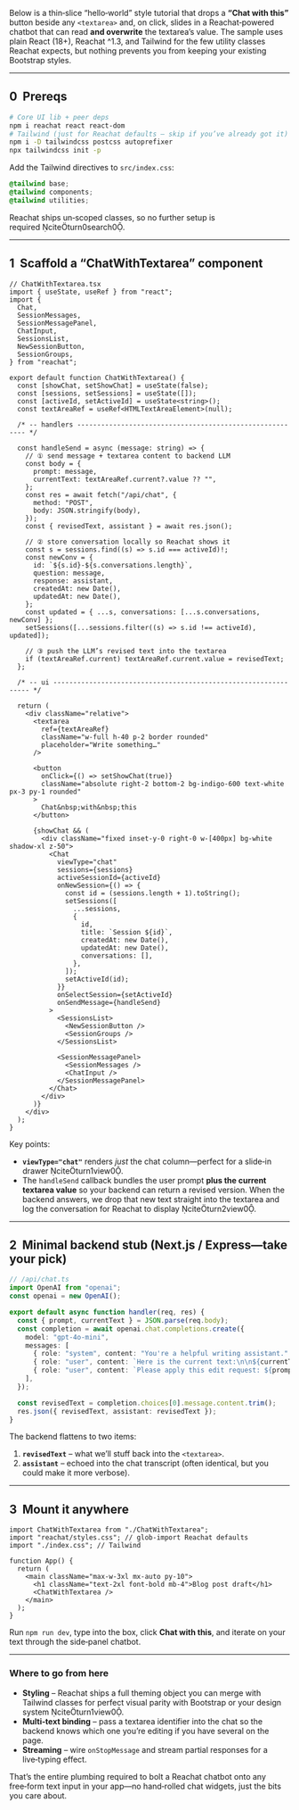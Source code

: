 Below is a thin‑slice “hello‑world” style tutorial that drops a **“Chat with this”** button beside any `<textarea>` and, on click, slides in a Reachat‑powered chatbot that can read **and overwrite** the textarea’s value. The sample uses plain React (18+), Reachat ^1.3, and Tailwind for the few utility classes Reachat expects, but nothing prevents you from keeping your existing Bootstrap styles.

---

## 0  Prereqs

```bash
# Core UI lib + peer deps
npm i reachat react react-dom
# Tailwind (just for Reachat defaults – skip if you’ve already got it)
npm i -D tailwindcss postcss autoprefixer
npx tailwindcss init -p
```

Add the Tailwind directives to `src/index.css`:

```css
@tailwind base;
@tailwind components;
@tailwind utilities;
```

Reachat ships un‑scoped classes, so no further setup is required citeturn0search0.

---

## 1  Scaffold a “ChatWithTextarea” component

```tsx
// ChatWithTextarea.tsx
import { useState, useRef } from "react";
import {
  Chat,
  SessionMessages,
  SessionMessagePanel,
  ChatInput,
  SessionsList,
  NewSessionButton,
  SessionGroups,
} from "reachat";

export default function ChatWithTextarea() {
  const [showChat, setShowChat] = useState(false);
  const [sessions, setSessions] = useState([]);
  const [activeId, setActiveId] = useState<string>();
  const textAreaRef = useRef<HTMLTextAreaElement>(null);

  /* -- handlers --------------------------------------------------------- */

  const handleSend = async (message: string) => {
    // ① send message + textarea content to backend LLM
    const body = {
      prompt: message,
      currentText: textAreaRef.current?.value ?? "",
    };
    const res = await fetch("/api/chat", {
      method: "POST",
      body: JSON.stringify(body),
    });
    const { revisedText, assistant } = await res.json();

    // ② store conversation locally so Reachat shows it
    const s = sessions.find((s) => s.id === activeId)!;
    const newConv = {
      id: `${s.id}-${s.conversations.length}`,
      question: message,
      response: assistant,
      createdAt: new Date(),
      updatedAt: new Date(),
    };
    const updated = { ...s, conversations: [...s.conversations, newConv] };
    setSessions([...sessions.filter((s) => s.id !== activeId), updated]);

    // ③ push the LLM’s revised text into the textarea
    if (textAreaRef.current) textAreaRef.current.value = revisedText;
  };

  /* -- ui ---------------------------------------------------------------- */

  return (
    <div className="relative">
      <textarea
        ref={textAreaRef}
        className="w-full h-40 p-2 border rounded"
        placeholder="Write something…"
      />

      <button
        onClick={() => setShowChat(true)}
        className="absolute right-2 bottom-2 bg-indigo-600 text-white px-3 py-1 rounded"
      >
        Chat&nbsp;with&nbsp;this
      </button>

      {showChat && (
        <div className="fixed inset-y-0 right-0 w-[400px] bg-white shadow-xl z-50">
          <Chat
            viewType="chat"
            sessions={sessions}
            activeSessionId={activeId}
            onNewSession={() => {
              const id = (sessions.length + 1).toString();
              setSessions([
                ...sessions,
                {
                  id,
                  title: `Session ${id}`,
                  createdAt: new Date(),
                  updatedAt: new Date(),
                  conversations: [],
                },
              ]);
              setActiveId(id);
            }}
            onSelectSession={setActiveId}
            onSendMessage={handleSend}
          >
            <SessionsList>
              <NewSessionButton />
              <SessionGroups />
            </SessionsList>

            <SessionMessagePanel>
              <SessionMessages />
              <ChatInput />
            </SessionMessagePanel>
          </Chat>
        </div>
      )}
    </div>
  );
}
```

Key points:

- **`viewType="chat"`** renders _just_ the chat column—perfect for a slide‑in drawer citeturn1view0.
- The `handleSend` callback bundles the user prompt **plus the current textarea value** so your backend can return a revised version. When the backend answers, we drop that new text straight into the textarea and log the conversation for Reachat to display citeturn2view0.

---

## 2  Minimal backend stub (Next.js / Express—take your pick)

```ts
// /api/chat.ts
import OpenAI from "openai";
const openai = new OpenAI();

export default async function handler(req, res) {
  const { prompt, currentText } = JSON.parse(req.body);
  const completion = await openai.chat.completions.create({
    model: "gpt-4o-mini",
    messages: [
      { role: "system", content: "You're a helpful writing assistant." },
      { role: "user", content: `Here is the current text:\n\n${currentText}` },
      { role: "user", content: `Please apply this edit request: ${prompt}` },
    ],
  });

  const revisedText = completion.choices[0].message.content.trim();
  res.json({ revisedText, assistant: revisedText });
}
```

The backend flattens to two items:

1. **`revisedText`** – what we’ll stuff back into the `<textarea>`.
2. **`assistant`** – echoed into the chat transcript (often identical, but you could make it more verbose).

---

## 3  Mount it anywhere

```tsx
import ChatWithTextarea from "./ChatWithTextarea";
import "reachat/styles.css"; // glob‑import Reachat defaults
import "./index.css"; // Tailwind

function App() {
  return (
    <main className="max-w-3xl mx-auto py-10">
      <h1 className="text-2xl font-bold mb-4">Blog post draft</h1>
      <ChatWithTextarea />
    </main>
  );
}
```

Run `npm run dev`, type into the box, click **Chat with this**, and iterate on your text through the side‑panel chatbot.

---

### Where to go from here

- **Styling** – Reachat ships a full theming object you can merge with Tailwind classes for perfect visual parity with Bootstrap or your design system citeturn1view0.
- **Multi‑text binding** – pass a textarea identifier into the chat so the backend knows which one you’re editing if you have several on the page.
- **Streaming** – wire `onStopMessage` and stream partial responses for a live‑typing effect.

That’s the entire plumbing required to bolt a Reachat chatbot onto any free‑form text input in your app—no hand‑rolled chat widgets, just the bits you care about.
